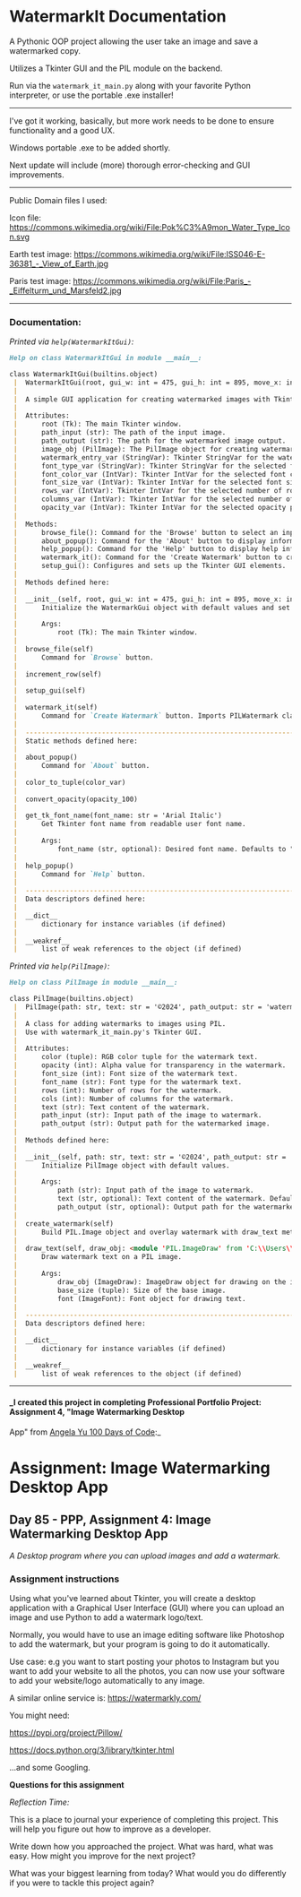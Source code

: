 # WatermarkIt Documentation

A Pythonic OOP project allowing the user take an image and save a watermarked copy.

Utilizes a Tkinter GUI and the PIL module on the backend.

Run via the `watermark_it_main.py` along with your favorite Python interpreter, or use the portable .exe installer!

---

I've got it working, basically, but more work needs to be done to ensure functionality and a good UX.

Windows portable .exe to be added shortly.

Next update will include (more) thorough error-checking and GUI improvements.

---

Public Domain files I used:

Icon file: https://commons.wikimedia.org/wiki/File:Pok%C3%A9mon_Water_Type_Icon.svg

Earth test image: https://commons.wikimedia.org/wiki/File:ISS046-E-36381_-_View_of_Earth.jpg

Paris test image: https://commons.wikimedia.org/wiki/File:Paris_-_Eiffelturm_und_Marsfeld2.jpg

---

### Documentation:

_Printed via `help(WatermarkItGui)`:_

```markdown
Help on class WatermarkItGui in module __main__:

class WatermarkItGui(builtins.object)
 |  WatermarkItGui(root, gui_w: int = 475, gui_h: int = 895, move_x: int = 0, move_y: int = 0)
 |  
 |  A simple GUI application for creating watermarked images with Tkinter(front) and PIL(back).
 |  
 |  Attributes:
 |      root (Tk): The main Tkinter window.
 |      path_input (str): The path of the input image.
 |      path_output (str): The path for the watermarked image output.
 |      image_obj (PilImage): The PilImage object for creating watermarks.
 |      watermark_entry_var (StringVar): Tkinter StringVar for the watermark text.
 |      font_type_var (StringVar): Tkinter StringVar for the selected font type.
 |      font_color_var (IntVar): Tkinter IntVar for the selected font color (1 for white, 0 for black).
 |      font_size_var (IntVar): Tkinter IntVar for the selected font size.
 |      rows_var (IntVar): Tkinter IntVar for the selected number of rows in the watermark.
 |      columns_var (IntVar): Tkinter IntVar for the selected number of columns in the watermark.
 |      opacity_var (IntVar): Tkinter IntVar for the selected opacity percentage.
 |  
 |  Methods:
 |      browse_file(): Command for the 'Browse' button to select an input image.
 |      about_popup(): Command for the 'About' button to display information about the application.
 |      help_popup(): Command for the 'Help' button to display help information.
 |      watermark_it(): Command for the 'Create Watermark' button to create a watermarked image.
 |      setup_gui(): Configures and sets up the Tkinter GUI elements.
 |  
 |  Methods defined here:
 |  
 |  __init__(self, root, gui_w: int = 475, gui_h: int = 895, move_x: int = 0, move_y: int = 0)
 |      Initialize the WatermarkGui object with default values and set up the GUI.
 |      
 |      Args:
 |          root (Tk): The main Tkinter window.
 |  
 |  browse_file(self)
 |      Command for `Browse` button.
 |  
 |  increment_row(self)
 |  
 |  setup_gui(self)
 |  
 |  watermark_it(self)
 |      Command for `Create Watermark` button. Imports PILWatermark class. Creates watermark.
 |  
 |  ----------------------------------------------------------------------
 |  Static methods defined here:
 |  
 |  about_popup()
 |      Command for `About` button.
 |  
 |  color_to_tuple(color_var)
 |  
 |  convert_opacity(opacity_100)
 |  
 |  get_tk_font_name(font_name: str = 'Arial Italic')
 |      Get Tkinter font name from readable user font name.
 |      
 |      Args:
 |          font_name (str, optional): Desired font name. Defaults to "arial".
 |  
 |  help_popup()
 |      Command for `Help` button.
 |  
 |  ----------------------------------------------------------------------
 |  Data descriptors defined here:
 |  
 |  __dict__
 |      dictionary for instance variables (if defined)
 |  
 |  __weakref__
 |      list of weak references to the object (if defined)
```

_Printed via `help(PilImage)`:_

```markdown
Help on class PilImage in module __main__:

class PilImage(builtins.object)
 |  PilImage(path: str, text: str = '©2024', path_output: str = 'watermark_it')
 |  
 |  A class for adding watermarks to images using PIL.
 |  Use with watermark_it_main.py's Tkinter GUI.
 |  
 |  Attributes:
 |      color (tuple): RGB color tuple for the watermark text.
 |      opacity (int): Alpha value for transparency in the watermark.
 |      font_size (int): Font size of the watermark text.
 |      font_name (str): Font type for the watermark text.
 |      rows (int): Number of rows for the watermark.
 |      cols (int): Number of columns for the watermark.
 |      text (str): Text content of the watermark.
 |      path_input (str): Input path of the image to watermark.
 |      path_output (str): Output path for the watermarked image.
 |  
 |  Methods defined here:
 |  
 |  __init__(self, path: str, text: str = '©2024', path_output: str = 'watermark_it')
 |      Initialize PilImage object with default values.
 |      
 |      Args:
 |          path (str): Input path of the image to watermark.
 |          text (str, optional): Text content of the watermark. Defaults to "©2024".
 |          path_output (str, optional): Output path for the watermarked image. Defaults to "watermark_it".
 |  
 |  create_watermark(self)
 |      Build PIL.Image object and overlay watermark with draw_text method.
 |  
 |  draw_text(self, draw_obj: <module 'PIL.ImageDraw' from 'C:\\Users\\anb20\\AppData\\Local\\Programs\\Python\\Python311\\Lib\\site-packages\\PIL\\ImageDraw.py'>, base_size: tuple, font: <module 'PIL.ImageFont' from 'C:\\Users\\anb20\\AppData\\Local\\Programs\\Python\\Python311\\Lib\\site-packages\\PIL\\ImageFont.py'>)
 |      Draw watermark text on a PIL image.
 |      
 |      Args:
 |          draw_obj (ImageDraw): ImageDraw object for drawing on the image.
 |          base_size (tuple): Size of the base image.
 |          font (ImageFont): Font object for drawing text.
 |  
 |  ----------------------------------------------------------------------
 |  Data descriptors defined here:
 |  
 |  __dict__
 |      dictionary for instance variables (if defined)
 |  
 |  __weakref__
 |      list of weak references to the object (if defined)
```

---

#### _I created this project in completing Professional Portfolio Project: Assignment 4, "Image Watermarking Desktop
App" from [Angela Yu 100 Days of Code](https://www.udemy.com/course/100-days-of-code/):_

# Assignment: Image Watermarking Desktop App

## Day 85 - PPP, Assignment 4: Image Watermarking Desktop App

_A Desktop program where you can upload images and add a watermark._

### Assignment instructions

Using what you've learned about Tkinter, you will create a desktop application with a
Graphical User Interface (GUI) where you can upload an image and use Python to add a watermark
logo/text.

Normally, you would have to use an image editing software like Photoshop to add the watermark,
but your program is going to do it automatically.

Use case: e.g you want to start posting your photos to Instagram but you want to add your
website to all the photos, you can now use your software to add your website/logo automatically
to any image.

A similar online service is: https://watermarkly.com/

You might need:

https://pypi.org/project/Pillow/

https://docs.python.org/3/library/tkinter.html

...and some Googling.

**Questions for this assignment**

_Reflection Time:_

This is a place to journal your experience of completing this project. This will help you
figure out how to improve as a developer.

Write down how you approached the project. What was hard, what was easy. How might you improve
for the next project?

What was your biggest learning from today? What would you do differently if you were to
tackle this project again?